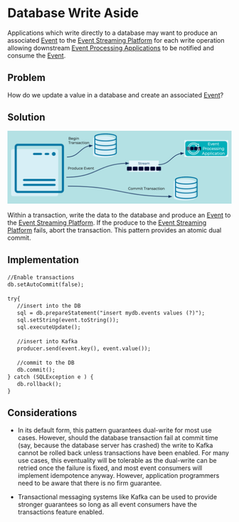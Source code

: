 # Database Write Aside
Applications which write directly to a database may want to produce an associated [Event](../event/event.md) to the [Event Streaming Platform](../event-stream/event-streaming-platform.md) for each write operation allowing downstream [Event Processing Applications](../event-processing/event-processing-application.md) to be notified and consume the [Event](../event/event.md).

## Problem
How do we update a value in a database and create an associated [Event](../event/event.md)?

## Solution
![database-write-aside](../img/database-write-aside.png)

Within a transaction, write the data to the database and produce an [Event](../event/event.md) to the [Event Streaming Platform](../event-stream/event-streaming-platform.md). If the produce to the [Event Streaming Platform](./event/event-stream/event-streaming-platform.md) fails, abort the transaction. This pattern provides an atomic dual commit. 

## Implementation
```
//Enable transactions
db.setAutoCommit(false);

try{
   //insert into the DB
   sql = db.prepareStatement("insert mydb.events values (?)");
   sql.setString(event.toString());
   sql.executeUpdate();

   //insert into Kafka
   producer.send(event.key(), event.value());

   //commit to the DB
   db.commit();
} catch (SQLException e ) {
   db.rollback();
}
```

## Considerations
* In its default form, this pattern guarantees dual-write for most use cases. However, should the database transaction fail at commit time (say, because the database server has crashed) the write to Kafka cannot be rolled back unless transactions have been enabled. For many use cases, this eventuality will be tolerable as the dual-write can be retried once the failure is fixed, and most event consumers will implement idempotence anyway. However, application programmers need to be aware that there is no firm guarantee. 

* Transactional messaging systems like Kafka can be used to provide stronger guarantees so long as all event consumers have the transactions feature enabled. 

